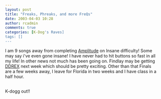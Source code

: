 ```yaml
---
layout: post
title: "Freaks, Phreaks, and more FreQs"
date: 2003-04-03 10:28
author: rcadmin
comments: true
categories: [K-Dog's Raves]
tags: []
---
```

I am 9 songs away from completing <A HREF="http://www.us.playstation.com/games/scus-97258/">Amplitude</a> on Insane difficulty! Some may say i've even gone insane! I have never had to hit buttons so fast in all my life! In other news not much has been going on. Findlay may be getting <A HREF="http://www.ddrfreak.com">DDREX</a> next week which should be pretty exciting. Other than that Finals are a few weeks away, I leave for Florida in two weeks and I have class in a half hour.
<br />

<br />
K-dogg out!!

